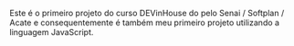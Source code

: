 Este é o primeiro projeto do curso DEVinHouse do pelo Senai / Softplan / Acate
e consequentemente é também meu primeiro projeto utilizando a linguagem JavaScript.
